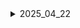 <details>
<summary>2025_04_22</summary>
<ol>
  <li>'Bee Careful' 기능 구체화</li>
  <li>양봉장 꿀벌 수 실태 조사</li>
  <li>양봉업 프로세스 조사</li>
  <li>양봉업 고충 조사</li>
  <li>해외 레퍼런스 조사</li>
</ol>
</details>
